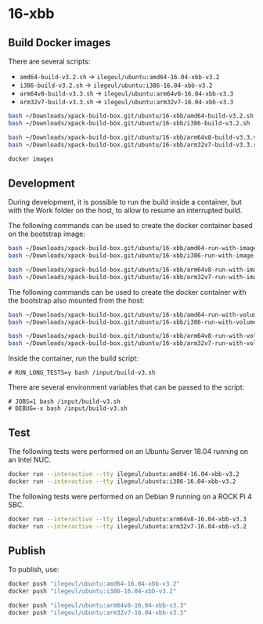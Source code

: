 
# 16-xbb

## Build Docker images

There are several scripts:

- `amd64-build-v3.2.sh` -> `ilegeul/ubuntu:amd64-16.04-xbb-v3.2`
- `i386-build-v3.2.sh` -> `ilegeul/ubuntu:i386-16.04-xbb-v3.2`
- `arm64v8-build-v3.3.sh` -> `ilegeul/ubuntu:arm64v8-16.04-xbb-v3.3`
- `arm32v7-build-v3.3.sh` -> `ilegeul/ubuntu:arm32v7-16.04-xbb-v3.3`

```sh
bash ~/Downloads/xpack-build-box.git/ubuntu/16-xbb/amd64-build-v3.2.sh
bash ~/Downloads/xpack-build-box.git/ubuntu/16-xbb/i386-build-v3.2.sh

bash ~/Downloads/xpack-build-box.git/ubuntu/16-xbb/arm64v8-build-v3.3.sh
bash ~/Downloads/xpack-build-box.git/ubuntu/16-xbb/arm32v7-build-v3.3.sh

docker images
```

## Development

During development, it is possible to run the build inside a container,
but with the Work folder on the host, to allow to resume an interrupted
build.

The following commands can be used to create the docker container
based on the bootstrap image:

```sh
bash ~/Downloads/xpack-build-box.git/ubuntu/16-xbb/amd64-run-with-image-v3.2.sh
bash ~/Downloads/xpack-build-box.git/ubuntu/16-xbb/i386-run-with-image-v3.2.sh

bash ~/Downloads/xpack-build-box.git/ubuntu/16-xbb/arm64v8-run-with-image-v3.2.sh
bash ~/Downloads/xpack-build-box.git/ubuntu/16-xbb/arm32v7-run-with-image-v3.2.sh
```

The following commands can be used to create the docker container
with the bootstrap also mounted from the host:

```sh
bash ~/Downloads/xpack-build-box.git/ubuntu/16-xbb/amd64-run-with-volume-v3.2.sh
bash ~/Downloads/xpack-build-box.git/ubuntu/16-xbb/i386-run-with-volume-v3.2.sh

bash ~/Downloads/xpack-build-box.git/ubuntu/16-xbb/arm64v8-run-with-volume-v3.2.sh
bash ~/Downloads/xpack-build-box.git/ubuntu/16-xbb/arm32v7-run-with-volume-v3.2.sh
```

Inside the container, run the build script:

```console
# RUN_LONG_TESTS=y bash /input/build-v3.sh
```

There are several environment variables that can be passed to the script:

```console
# JOBS=1 bash /input/build-v3.sh
# DEBUG=-x bash /input/build-v3.sh
```

## Test

The following tests were performed on an Ubuntu Server
18.04 running on an Intel NUC.

```sh
docker run --interactive --tty ilegeul/ubuntu:amd64-16.04-xbb-v3.2
docker run --interactive --tty ilegeul/ubuntu:i386-16.04-xbb-v3.2
```

The following tests were performed on an Debian 9
running on a ROCK Pi 4 SBC.

```sh
docker run --interactive --tty ilegeul/ubuntu:arm64v8-16.04-xbb-v3.3
docker run --interactive --tty ilegeul/ubuntu:arm32v7-16.04-xbb-v3.2
```

## Publish

To publish, use:

```sh
docker push "ilegeul/ubuntu:amd64-16.04-xbb-v3.2"
docker push "ilegeul/ubuntu:i386-16.04-xbb-v3.2"

docker push "ilegeul/ubuntu:arm64v8-16.04-xbb-v3.3"
docker push "ilegeul/ubuntu:arm32v7-16.04-xbb-v3.3"
```
